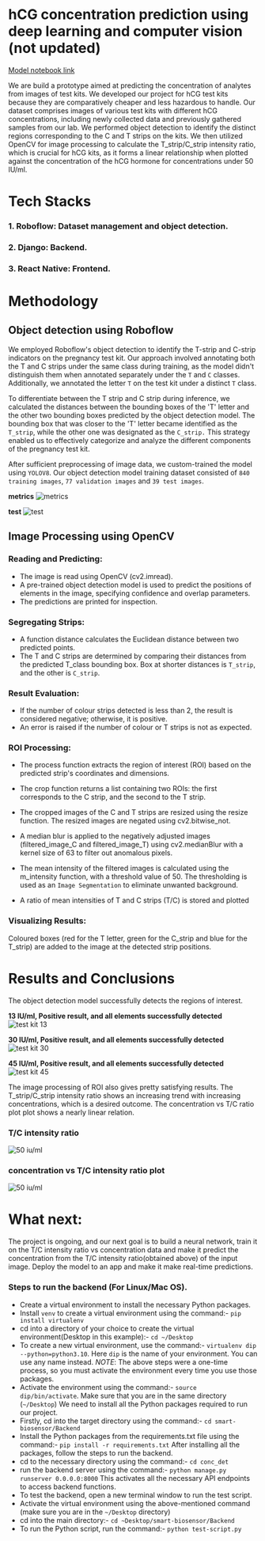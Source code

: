 
# hCG concentration prediction using deep learning and computer vision (not updated)


[Model notebook link](https://colab.research.google.com/drive/1f5Pt4IbzCRCrD8QIA5-YvNCn05UAD8s2?usp=sharing)

We are build a prototype aimed at predicting the concentration of analytes from images of test kits. We developed our project for hCG test kits because they are comparatively cheaper and less hazardous to handle. Our dataset comprises images of various test kits with different hCG concentrations, including newly collected data and previously gathered samples from our lab. We performed object detection to identify the distinct regions corresponding to the C and T strips on the kits. We then utilized OpenCV for image processing to calculate the T_strip/C_strip intensity ratio, which is crucial for hCG kits, as it forms a linear relationship when plotted against the concentration of the hCG hormone for concentrations under 50 IU/ml.

# Tech Stacks

### 1. Roboflow: Dataset management and object detection.
### 2. Django: Backend.
### 3. React Native: Frontend.




# Methodology

## Object detection using Roboflow


We employed Roboflow's object detection to identify the T-strip and C-strip indicators on the pregnancy test kit. Our approach involved annotating both the T and C strips under the same class during training, as the model didn't distinguish them when annotated separately under the `T` and `C` classes. Additionally, we annotated the letter `T` on the test kit under a distinct `T` class.

 To differentiate between the T strip and C strip during inference, we calculated the distances between the bounding boxes of the 'T' letter and the other two bounding boxes predicted by the object detection model. The bounding box that was closer to the 'T' letter became identified as the `T_strip`, while the other one was designated as the `C_strip.` This strategy enabled us to effectively categorize and analyze the different components of the pregnancy test kit.

After sufficient preprocessing of image data, we custom-trained the model using `YOLOV8`. Our object detection model training dataset consisted of `840 training images`, `77 validation images` and `39 test images`.

**metrics**
![metrics](https://i.ibb.co/N7cz4wn/image.png)

**test**
![test](https://i.ibb.co/SK5GxDz/image.png)




## Image Processing using OpenCV

### Reading and Predicting:

- The image is read using OpenCV (cv2.imread).
- A pre-trained object detection model is used to predict the positions of elements in the image, specifying confidence and overlap parameters.
- The predictions are printed for inspection.

### Segregating Strips:

- A function distance calculates the Euclidean distance between two predicted points.
- The T and C  strips are determined by comparing their distances from the predicted T_class bounding box. Box at shorter distances is `T_strip`, and the other is `C_strip`.

### Result Evaluation:

- If the number of colour strips detected is less than 2, the result is considered negative; otherwise, it is positive.
- An error is raised if the number of colour or T strips is not as expected.


### ROI Processing:

- The process function extracts the region of interest (ROI) based on the predicted strip's coordinates and dimensions.


- The crop function returns a list containing two ROIs: the first corresponds to the C strip, and the second to the T strip.

- The cropped images of the C and T strips are resized using the resize function. The resized images are negated using cv2.bitwise_not.

- A median blur is applied to the negatively adjusted images (filtered_image_C and filtered_image_T) using cv2.medianBlur with a kernel size of 63 to filter out anomalous pixels.

- The mean intensity of the filtered images is calculated using the m_intensity function, with a threshold value of 50. The thresholding is used as an `Image Segmentation` to eliminate unwanted background.

- A ratio of mean intensities of T and C strips (T/C) is stored and plotted


### Visualizing Results:

Coloured boxes (red for the T letter, green for the C_strip and blue for the T_strip) are added to the image at the detected strip positions.
# Results and Conclusions

The object detection model successfully detects the regions of interest.

**13 IU/ml, Positive result, and all elements successfully detected**
![test kit 13](https://github.com/irtika98/smart-biosensor/assets/73699304/26e46d4f-e040-4e89-8ea3-fe2a39380fb2)

**30 IU/ml, Positive result, and all elements successfully detected**
![test kit 30](https://github.com/irtika98/smart-biosensor/assets/73699304/12fde499-14a0-4c60-b809-492b0f44087b)

**45 IU/ml, Positive result, and all elements successfully detected**
![test kit 45](https://github.com/irtika98/smart-biosensor/assets/73699304/21a8eafa-23f3-43ee-b057-d590c670e9ac)


The image processing of ROI also gives pretty satisfying results. The T_strip/C_strip intensity ratio shows an increasing trend with increasing concentrations, which is a desired outcome. The concentration vs T/C ratio plot plot shows a nearly linear relation.

### **T/C intensity ratio**

![50 iu/ml](https://i.ibb.co/SVGnxH4/image.png)

### **concentration vs T/C intensity ratio plot**

![50 iu/ml](https://i.ibb.co/CB90g60/image.png)

# What next:

The project is ongoing, and our next goal is to build a neural network, train it on the T/C intensity ratio vs concentration data and make it predict the concentration from the T/C intensity ratio(obtained above) of the input image. Deploy the model to an app and make it make real-time predictions.

### Steps to run the backend (For Linux/Mac OS).
- Create a virtual environment to install the necessary Python packages.
- Install `venv` to create a virtual environment using the command:- `pip install virtualenv`
- cd into a directory of your choice to create the virtual environment(Desktop in this example):- `cd ~/Desktop`
- To create a new virtual environment, use the command:- `virtualenv dip --python=python3.10`. Here `dip` is the name of your environment. You can use any name instead.
*NOTE*: The above steps were a one-time process, so you must activate the environment every time you use those packages.
- Activate the environment using the command:- `source dip/bin/activate`. Make sure that you are in the same directory (`~/Desktop`)
We need to install all the Python packages required to run our project.
- Firstly, cd into the target directory using the command:- `cd smart-biosensor/Backend`
- Install the Python packages from the requirements.txt file using the command:- `pip install -r requirements.txt`
After installing all the packages, follow the steps to run the backend.
- cd to the necessary directory using the command:- `cd conc_det`
- run the backend server using the command:- `python manage.py runserver 0.0.0.0:8000`
This activates all the necessary API endpoints to access backend functions.
- To test the backend, open a new terminal window to run the test script.
- Activate the virtual environment using the above-mentioned command (make sure you are in the `~/Desktop` directory)
- cd into the main directory:- `cd ~Desktop/smart-biosensor/Backend`
- To run the Python script, run the command:- `python test-script.py`
